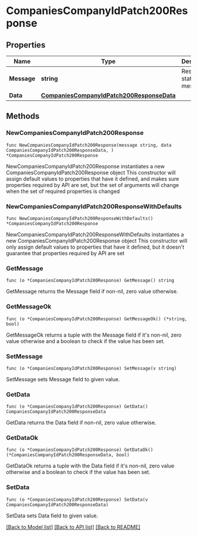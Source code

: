 # CompaniesCompanyIdPatch200Response

## Properties

Name | Type | Description | Notes
------------ | ------------- | ------------- | -------------
**Message** | **string** | Response status message | 
**Data** | [**CompaniesCompanyIdPatch200ResponseData**](CompaniesCompanyIdPatch200ResponseData.md) |  | 

## Methods

### NewCompaniesCompanyIdPatch200Response

`func NewCompaniesCompanyIdPatch200Response(message string, data CompaniesCompanyIdPatch200ResponseData, ) *CompaniesCompanyIdPatch200Response`

NewCompaniesCompanyIdPatch200Response instantiates a new CompaniesCompanyIdPatch200Response object
This constructor will assign default values to properties that have it defined,
and makes sure properties required by API are set, but the set of arguments
will change when the set of required properties is changed

### NewCompaniesCompanyIdPatch200ResponseWithDefaults

`func NewCompaniesCompanyIdPatch200ResponseWithDefaults() *CompaniesCompanyIdPatch200Response`

NewCompaniesCompanyIdPatch200ResponseWithDefaults instantiates a new CompaniesCompanyIdPatch200Response object
This constructor will only assign default values to properties that have it defined,
but it doesn't guarantee that properties required by API are set

### GetMessage

`func (o *CompaniesCompanyIdPatch200Response) GetMessage() string`

GetMessage returns the Message field if non-nil, zero value otherwise.

### GetMessageOk

`func (o *CompaniesCompanyIdPatch200Response) GetMessageOk() (*string, bool)`

GetMessageOk returns a tuple with the Message field if it's non-nil, zero value otherwise
and a boolean to check if the value has been set.

### SetMessage

`func (o *CompaniesCompanyIdPatch200Response) SetMessage(v string)`

SetMessage sets Message field to given value.


### GetData

`func (o *CompaniesCompanyIdPatch200Response) GetData() CompaniesCompanyIdPatch200ResponseData`

GetData returns the Data field if non-nil, zero value otherwise.

### GetDataOk

`func (o *CompaniesCompanyIdPatch200Response) GetDataOk() (*CompaniesCompanyIdPatch200ResponseData, bool)`

GetDataOk returns a tuple with the Data field if it's non-nil, zero value otherwise
and a boolean to check if the value has been set.

### SetData

`func (o *CompaniesCompanyIdPatch200Response) SetData(v CompaniesCompanyIdPatch200ResponseData)`

SetData sets Data field to given value.



[[Back to Model list]](../README.md#documentation-for-models) [[Back to API list]](../README.md#documentation-for-api-endpoints) [[Back to README]](../README.md)


